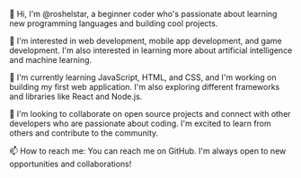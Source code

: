 👋 Hi, I'm @roshelstar, a beginner coder who's passionate about learning new programming languages and building cool projects.

👀 I'm interested in web development, mobile app development, and game development. I'm also interested in learning more about artificial intelligence and machine learning.

🌱 I'm currently learning JavaScript, HTML, and CSS, and I'm working on building my first web application. I'm also exploring different frameworks and libraries like React and Node.js.

💞 I'm looking to collaborate on open source projects and connect with other developers who are passionate about coding. I'm excited to learn from others and contribute to the community.

📫 How to reach me: You can reach me on GitHub. I'm always open to new opportunities and collaborations!

<!---
roshelstar/roshelstar is a ✨ special ✨ repository because its `README.md` (this file) appears on your GitHub profile.
You can click the Preview link to take a look at your changes.
--->
